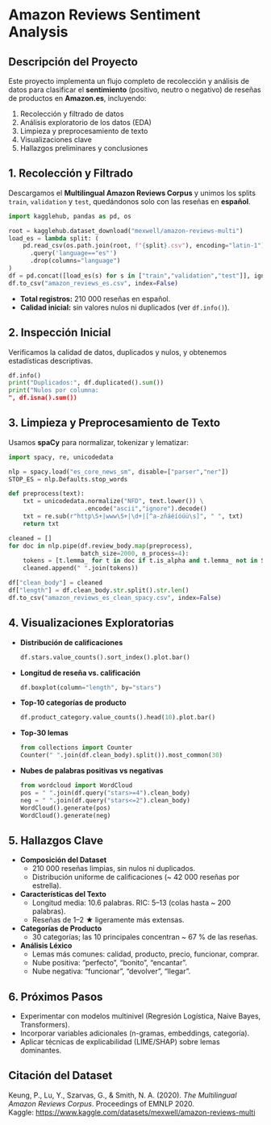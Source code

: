 # Amazon Reviews Sentiment Analysis

## Descripción del Proyecto
Este proyecto implementa un flujo completo de recolección y análisis de datos para clasificar el **sentimiento** (positivo, neutro o negativo) de reseñas de productos en **Amazon.es**, incluyendo:

1. Recolección y filtrado de datos  
2. Análisis exploratorio de los datos (EDA)  
3. Limpieza y preprocesamiento de texto  
4. Visualizaciones clave  
5. Hallazgos preliminares y conclusiones  

## 1. Recolección y Filtrado
Descargamos el **Multilingual Amazon Reviews Corpus** y unimos los splits `train`, `validation` y `test`, quedándonos solo con las reseñas en **español**.

```python
import kagglehub, pandas as pd, os

root = kagglehub.dataset_download("mexwell/amazon-reviews-multi")
load_es = lambda split: (
    pd.read_csv(os.path.join(root, f"{split}.csv"), encoding="latin-1")
      .query('language=="es"')
      .drop(columns="language")
)
df = pd.concat([load_es(s) for s in ["train","validation","test"]], ignore_index=True)
df.to_csv("amazon_reviews_es.csv", index=False)
```

- **Total registros:** 210 000 reseñas en español.  
- **Calidad inicial:** sin valores nulos ni duplicados (ver `df.info()`).

## 2. Inspección Inicial
Verificamos la calidad de datos, duplicados y nulos, y obtenemos estadísticas descriptivas.

```python
df.info()
print("Duplicados:", df.duplicated().sum())
print("Nulos por columna:
", df.isna().sum())
```

## 3. Limpieza y Preprocesamiento de Texto
Usamos **spaCy** para normalizar, tokenizar y lematizar:

```python
import spacy, re, unicodedata

nlp = spacy.load("es_core_news_sm", disable=["parser","ner"])
STOP_ES = nlp.Defaults.stop_words

def preprocess(text):
    txt = unicodedata.normalize("NFD", text.lower()) \
                     .encode("ascii","ignore").decode()
    txt = re.sub(r"http\S+|www\S+|\d+|[^a-zñáéíóúü\s]", " ", txt)
    return txt

cleaned = []
for doc in nlp.pipe(df.review_body.map(preprocess),
                    batch_size=2000, n_process=4):
    tokens = [t.lemma_ for t in doc if t.is_alpha and t.lemma_ not in STOP_ES]
    cleaned.append(" ".join(tokens))

df["clean_body"] = cleaned
df["length"] = df.clean_body.str.split().str.len()
df.to_csv("amazon_reviews_es_clean_spacy.csv", index=False)
```

## 4. Visualizaciones Exploratorias
- **Distribución de calificaciones**  
  ```python
  df.stars.value_counts().sort_index().plot.bar()
  ```
- **Longitud de reseña vs. calificación**  
  ```python
  df.boxplot(column="length", by="stars")
  ```
- **Top-10 categorías de producto**  
  ```python
  df.product_category.value_counts().head(10).plot.bar()
  ```
- **Top-30 lemas**  
  ```python
  from collections import Counter
  Counter(" ".join(df.clean_body).split()).most_common(30)
  ```
- **Nubes de palabras positivas vs negativas**  
  ```python
  from wordcloud import WordCloud
  pos = " ".join(df.query("stars>=4").clean_body)
  neg = " ".join(df.query("stars<=2").clean_body)
  WordCloud().generate(pos)
  WordCloud().generate(neg)
  ```

## 5. Hallazgos Clave
- **Composición del Dataset**  
  - 210 000 reseñas limpias, sin nulos ni duplicados.  
  - Distribución uniforme de calificaciones (~ 42 000 reseñas por estrella).  
- **Características del Texto**  
  - Longitud media: 10.6 palabras. RIC: 5–13 (colas hasta ~ 200 palabras).  
  - Reseñas de 1–2 ★ ligeramente más extensas.  
- **Categorías de Producto**  
  - 30 categorías; las 10 principales concentran ~ 67 % de las reseñas.  
- **Análisis Léxico**  
  - Lemas más comunes: calidad, producto, precio, funcionar, comprar.  
  - Nube positiva: “perfecto”, “bonito”, “encantar”.  
  - Nube negativa: “funcionar”, “devolver”, “llegar”.

## 6. Próximos Pasos
- Experimentar con modelos multinivel (Regresión Logística, Naive Bayes, Transformers).  
- Incorporar variables adicionales (n-gramas, embeddings, categoría).  
- Aplicar técnicas de explicabilidad (LIME/SHAP) sobre lemas dominantes.

## Citación del Dataset
Keung, P., Lu, Y., Szarvas, G., & Smith, N. A. (2020). _The Multilingual Amazon Reviews Corpus_. Proceedings of EMNLP 2020.  
Kaggle: https://www.kaggle.com/datasets/mexwell/amazon-reviews-multi  
